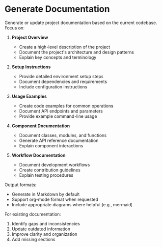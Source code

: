 # Generate Documentation

Generate or update project documentation based on the current codebase. Focus on:

1. **Project Overview**
   - Create a high-level description of the project
   - Document the project's architecture and design patterns
   - Explain key concepts and terminology

2. **Setup Instructions**
   - Provide detailed environment setup steps
   - Document dependencies and requirements
   - Include configuration instructions

3. **Usage Examples**
   - Create code examples for common operations
   - Document API endpoints and parameters
   - Provide example command-line usage

4. **Component Documentation**
   - Document classes, modules, and functions
   - Generate API reference documentation
   - Explain component interactions

5. **Workflow Documentation**
   - Document development workflows
   - Create contribution guidelines
   - Explain testing procedures

Output formats:
- Generate in Markdown by default
- Support org-mode format when requested
- Include appropriate diagrams where helpful (e.g., mermaid)

For existing documentation:
1. Identify gaps and inconsistencies
2. Update outdated information
3. Improve clarity and organization
4. Add missing sections